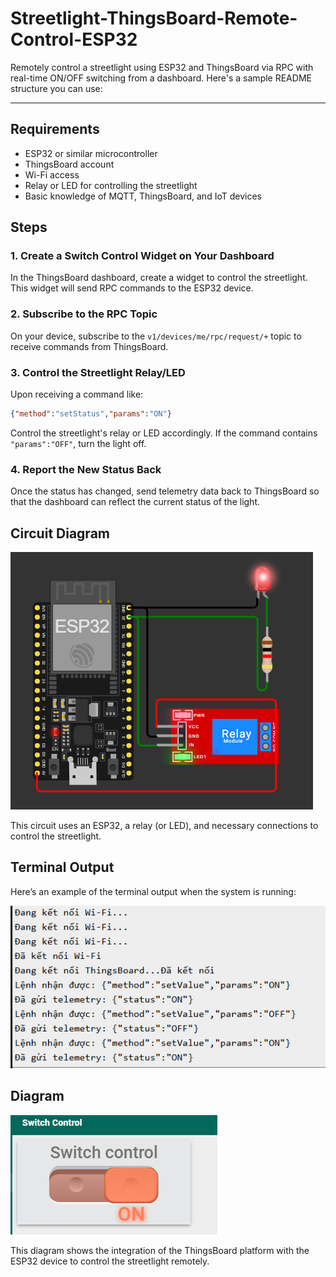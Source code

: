 # Streetlight-ThingsBoard-Remote-Control-ESP32
Remotely control a streetlight using ESP32 and ThingsBoard via RPC with real-time ON/OFF switching from a dashboard.
Here's a sample README structure you can use:

---

## Requirements

- ESP32 or similar microcontroller
- ThingsBoard account
- Wi-Fi access
- Relay or LED for controlling the streetlight
- Basic knowledge of MQTT, ThingsBoard, and IoT devices

## Steps

### 1. Create a Switch Control Widget on Your Dashboard
In the ThingsBoard dashboard, create a widget to control the streetlight. This widget will send RPC commands to the ESP32 device.

### 2. Subscribe to the RPC Topic
On your device, subscribe to the `v1/devices/me/rpc/request/+` topic to receive commands from ThingsBoard.

### 3. Control the Streetlight Relay/LED
Upon receiving a command like:
```json
{"method":"setStatus","params":"ON"}
```
Control the streetlight's relay or LED accordingly. If the command contains `"params":"OFF"`, turn the light off.

### 4. Report the New Status Back
Once the status has changed, send telemetry data back to ThingsBoard so that the dashboard can reflect the current status of the light.

## Circuit Diagram

![Circuit Diagram](output/circuit.png)

This circuit uses an ESP32, a relay (or LED), and necessary connections to control the streetlight.

## Terminal Output

Here’s an example of the terminal output when the system is running:

![Terminal Output](output/terminal.png)

## Diagram

![ThingsBoard Diagram](output/dashboard.png)

This diagram shows the integration of the ThingsBoard platform with the ESP32 device to control the streetlight remotely.
